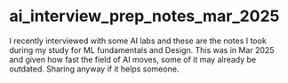 # ai_interview_prep_notes_mar_2025
I recently interviewed with some AI labs and these are the notes I took during my study for ML fundamentals and Design. This was in Mar 2025 and given how fast the field of AI moves, some of it may already be outdated. Sharing anyway if it helps someone.
